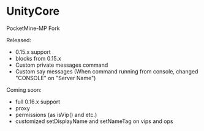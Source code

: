 # UnityCore
PocketMine-MP Fork

Released:
- 0.15.x support
- blocks from 0.15.x
- Custom private messages command
- Custom say messages (When command running from console, changed "CONSOLE" on "Server Name")

Coming soon:
- full 0.16.x support
- proxy
- permissions (as isVip() and etc.)
- customized setDisplayName and setNameTag on vips and ops
